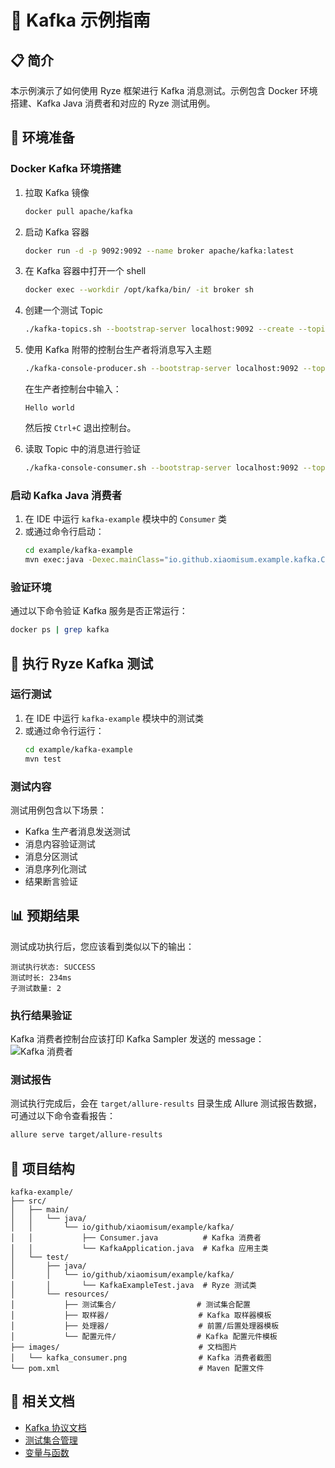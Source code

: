 # 🚀 Kafka 示例指南

## 📋 简介

本示例演示了如何使用 Ryze 框架进行 Kafka 消息测试。示例包含 Docker 环境搭建、Kafka Java 消费者和对应的 Ryze 测试用例。

## 🚀 环境准备

### Docker Kafka 环境搭建

1. 拉取 Kafka 镜像
   ```bash
   docker pull apache/kafka
   ```

2. 启动 Kafka 容器
   ```bash
   docker run -d -p 9092:9092 --name broker apache/kafka:latest
   ```

3. 在 Kafka 容器中打开一个 shell
   ```bash
   docker exec --workdir /opt/kafka/bin/ -it broker sh
   ```

4. 创建一个测试 Topic
   ```bash
   ./kafka-topics.sh --bootstrap-server localhost:9092 --create --topic test-topic
   ```

5. 使用 Kafka 附带的控制台生产者将消息写入主题
   ```bash
   ./kafka-console-producer.sh --bootstrap-server localhost:9092 --topic test-topic
   ```
   
   在生产者控制台中输入：
   ```
   Hello world
   ```
   
   然后按 `Ctrl+C` 退出控制台。

6. 读取 Topic 中的消息进行验证
   ```bash
   ./kafka-console-consumer.sh --bootstrap-server localhost:9092 --topic test-topic --from-beginning
   ```

### 启动 Kafka Java 消费者

1. 在 IDE 中运行 `kafka-example` 模块中的 `Consumer` 类
2. 或通过命令行启动：
   ```bash
   cd example/kafka-example
   mvn exec:java -Dexec.mainClass="io.github.xiaomisum.example.kafka.Consumer"
   ```

### 验证环境

通过以下命令验证 Kafka 服务是否正常运行：
```bash
docker ps | grep kafka
```

## 🧪 执行 Ryze Kafka 测试

### 运行测试

1. 在 IDE 中运行 `kafka-example` 模块中的测试类
2. 或通过命令行运行：
   ```bash
   cd example/kafka-example
   mvn test
   ```

### 测试内容

测试用例包含以下场景：
- Kafka 生产者消息发送测试
- 消息内容验证测试
- 消息分区测试
- 消息序列化测试
- 结果断言验证

## 📊 预期结果

测试成功执行后，您应该看到类似以下的输出：

```
测试执行状态: SUCCESS
测试时长: 234ms
子测试数量: 2
```

### 执行结果验证

Kafka 消费者控制台应该打印 Kafka Sampler 发送的 message：
![Kafka 消费者](images/kafka_consumer.png)

### 测试报告

测试执行完成后，会在 `target/allure-results` 目录生成 Allure 测试报告数据，可通过以下命令查看报告：

```bash
allure serve target/allure-results
```

## 📁 项目结构

```
kafka-example/
├── src/
│   ├── main/
│   │   └── java/
│   │       └── io/github/xiaomisum/example/kafka/
│   │           ├── Consumer.java          # Kafka 消费者
│   │           └── KafkaApplication.java  # Kafka 应用主类
│   └── test/
│       ├── java/
│       │   └── io/github/xiaomisum/example/kafka/
│       │       └── KafkaExampleTest.java  # Ryze 测试类
│       └── resources/
│           ├── 测试集合/                  # 测试集合配置
│           ├── 取样器/                    # Kafka 取样器模板
│           ├── 处理器/                    # 前置/后置处理器模板
│           └── 配置元件/                  # Kafka 配置元件模板
├── images/                               # 文档图片
│   └── kafka_consumer.png                # Kafka 消费者截图
└── pom.xml                               # Maven 配置文件
```

## 🤝 相关文档

- [Kafka 协议文档](../../docs/protocols/Kafka.md)
- [测试集合管理](../../docs/help/测试集合.md)
- [变量与函数](../../docs/help/变量与函数.md)
